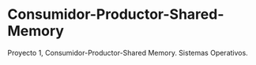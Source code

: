 # Consumidor-Productor-Shared-Memory
Proyecto 1,  Consumidor-Productor-Shared Memory. Sistemas Operativos.
